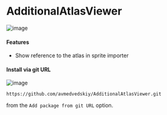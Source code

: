 # AdditionalAtlasViewer

![image](https://user-images.githubusercontent.com/17832838/151570725-781ee519-34a0-4ef1-8e1d-4e3842abb5fd.png)

#### Features
 - Show reference to the atlas in sprite importer
 
 #### Install via git URL
![image](https://user-images.githubusercontent.com/17832838/151571158-9ccc0233-5e02-41e4-8cb0-8d6be24c7107.png)

`https://github.com/avmedvedskiy/AdditionalAtlasViewer.git`

from the `Add package from git URL` option.
